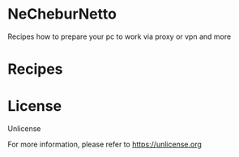 # NeCheburNetto

Recipes how to prepare your pc to work via proxy or vpn and more

# Recipes



# License 

Unlicense

For more information, please refer to <https://unlicense.org>